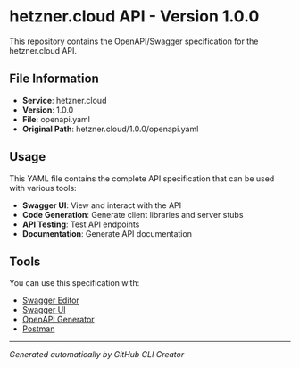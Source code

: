 # hetzner.cloud API - Version 1.0.0

This repository contains the OpenAPI/Swagger specification for the hetzner.cloud API.

## File Information

- **Service**: hetzner.cloud
- **Version**: 1.0.0
- **File**: openapi.yaml
- **Original Path**: hetzner.cloud/1.0.0/openapi.yaml

## Usage

This YAML file contains the complete API specification that can be used with various tools:

- **Swagger UI**: View and interact with the API
- **Code Generation**: Generate client libraries and server stubs
- **API Testing**: Test API endpoints
- **Documentation**: Generate API documentation

## Tools

You can use this specification with:

- [Swagger Editor](https://editor.swagger.io/)
- [Swagger UI](https://swagger.io/tools/swagger-ui/)
- [OpenAPI Generator](https://openapi-generator.tech/)
- [Postman](https://www.postman.com/)

---

*Generated automatically by GitHub CLI Creator*
